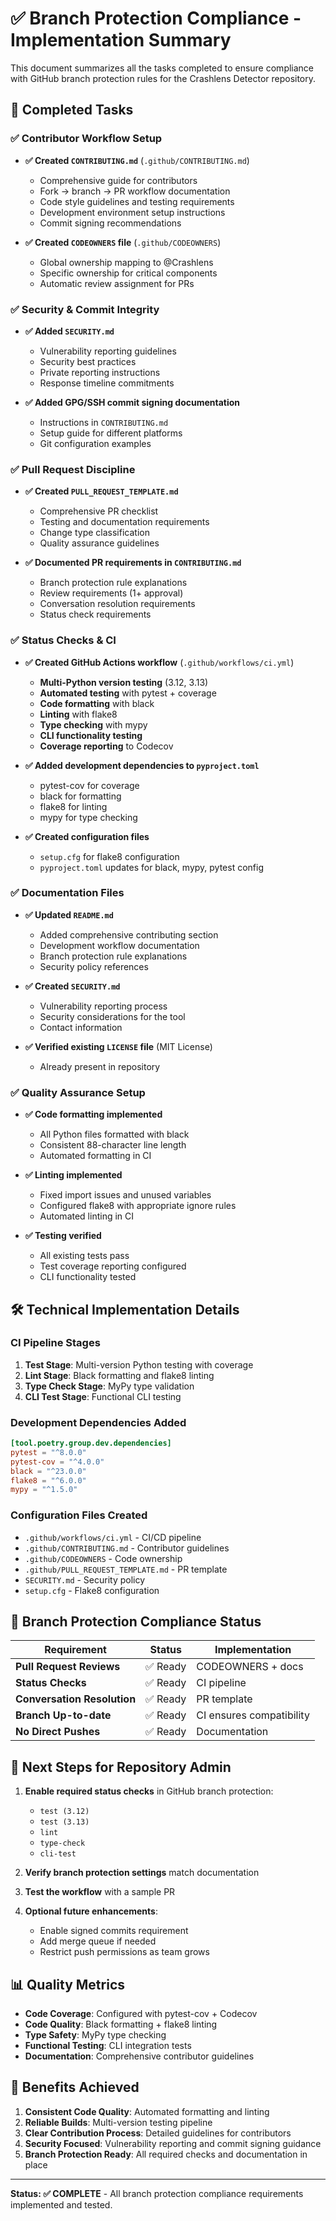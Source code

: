 # ✅ Branch Protection Compliance - Implementation Summary

This document summarizes all the tasks completed to ensure compliance with GitHub branch protection rules for the Crashlens Detector repository.

## 🎯 Completed Tasks

### ✅ Contributor Workflow Setup

- **✅ Created `CONTRIBUTING.md`** (`.github/CONTRIBUTING.md`)
  - Comprehensive guide for contributors
  - Fork → branch → PR workflow documentation
  - Code style guidelines and testing requirements
  - Development environment setup instructions
  - Commit signing recommendations

- **✅ Created `CODEOWNERS` file** (`.github/CODEOWNERS`)
  - Global ownership mapping to @Crashlens
  - Specific ownership for critical components
  - Automatic review assignment for PRs

### ✅ Security & Commit Integrity

- **✅ Added `SECURITY.md`**
  - Vulnerability reporting guidelines
  - Security best practices
  - Private reporting instructions
  - Response timeline commitments

- **✅ Added GPG/SSH commit signing documentation**
  - Instructions in `CONTRIBUTING.md`
  - Setup guide for different platforms
  - Git configuration examples

### ✅ Pull Request Discipline

- **✅ Created `PULL_REQUEST_TEMPLATE.md`**
  - Comprehensive PR checklist
  - Testing and documentation requirements
  - Change type classification
  - Quality assurance guidelines

- **✅ Documented PR requirements in `CONTRIBUTING.md`**
  - Branch protection rule explanations
  - Review requirements (1+ approval)
  - Conversation resolution requirements
  - Status check requirements

### ✅ Status Checks & CI

- **✅ Created GitHub Actions workflow** (`.github/workflows/ci.yml`)
  - **Multi-Python version testing** (3.12, 3.13)
  - **Automated testing** with pytest + coverage
  - **Code formatting** with black
  - **Linting** with flake8
  - **Type checking** with mypy
  - **CLI functionality testing**
  - **Coverage reporting** to Codecov

- **✅ Added development dependencies to `pyproject.toml`**
  - pytest-cov for coverage
  - black for formatting
  - flake8 for linting
  - mypy for type checking

- **✅ Created configuration files**
  - `setup.cfg` for flake8 configuration
  - `pyproject.toml` updates for black, mypy, pytest config

### ✅ Documentation Files

- **✅ Updated `README.md`**
  - Added comprehensive contributing section
  - Development workflow documentation
  - Branch protection rule explanations
  - Security policy references

- **✅ Created `SECURITY.md`**
  - Vulnerability reporting process
  - Security considerations for the tool
  - Contact information

- **✅ Verified existing `LICENSE` file** (MIT License)
  - Already present in repository

### ✅ Quality Assurance Setup

- **✅ Code formatting implemented**
  - All Python files formatted with black
  - Consistent 88-character line length
  - Automated formatting in CI

- **✅ Linting implemented**
  - Fixed import issues and unused variables
  - Configured flake8 with appropriate ignore rules
  - Automated linting in CI

- **✅ Testing verified**
  - All existing tests pass
  - Test coverage reporting configured
  - CLI functionality tested

## 🛠️ Technical Implementation Details

### CI Pipeline Stages
1. **Test Stage**: Multi-version Python testing with coverage
2. **Lint Stage**: Black formatting and flake8 linting  
3. **Type Check Stage**: MyPy type validation
4. **CLI Test Stage**: Functional CLI testing

### Development Dependencies Added
```toml
[tool.poetry.group.dev.dependencies]
pytest = "^8.0.0"
pytest-cov = "^4.0.0"
black = "^23.0.0"
flake8 = "^6.0.0"
mypy = "^1.5.0"
```

### Configuration Files Created
- `.github/workflows/ci.yml` - CI/CD pipeline
- `.github/CONTRIBUTING.md` - Contributor guidelines
- `.github/CODEOWNERS` - Code ownership
- `.github/PULL_REQUEST_TEMPLATE.md` - PR template
- `SECURITY.md` - Security policy
- `setup.cfg` - Flake8 configuration

## 🚦 Branch Protection Compliance Status

| Requirement | Status | Implementation |
|-------------|--------|----------------|
| **Pull Request Reviews** | ✅ Ready | CODEOWNERS + docs |
| **Status Checks** | ✅ Ready | CI pipeline |
| **Conversation Resolution** | ✅ Ready | PR template |
| **Branch Up-to-date** | ✅ Ready | CI ensures compatibility |
| **No Direct Pushes** | ✅ Ready | Documentation |

## 🎯 Next Steps for Repository Admin

1. **Enable required status checks** in GitHub branch protection:
   - `test (3.12)`
   - `test (3.13)` 
   - `lint`
   - `type-check`
   - `cli-test`

2. **Verify branch protection settings** match documentation

3. **Test the workflow** with a sample PR

4. **Optional future enhancements**:
   - Enable signed commits requirement
   - Add merge queue if needed
   - Restrict push permissions as team grows

## 📊 Quality Metrics

- **Code Coverage**: Configured with pytest-cov + Codecov
- **Code Quality**: Black formatting + flake8 linting  
- **Type Safety**: MyPy type checking
- **Functional Testing**: CLI integration tests
- **Documentation**: Comprehensive contributor guidelines

## 🎉 Benefits Achieved

1. **Consistent Code Quality**: Automated formatting and linting
2. **Reliable Builds**: Multi-version testing pipeline
3. **Clear Contribution Process**: Detailed guidelines for contributors
4. **Security Focused**: Vulnerability reporting and commit signing guidance
5. **Branch Protection Ready**: All required checks and documentation in place

---

**Status: ✅ COMPLETE** - All branch protection compliance requirements implemented and tested.
